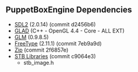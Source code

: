 ## PuppetBoxEngine Dependencies
- [SDL2](https://www.libsdl.org/download-2.0.php) (2.0.14) (commit d2456b6)
- [GLAD](https://glad.dav1d.de/) (C++ - OpenGL 4.4 - Core - ALL EXT)
- [GLM](https://glm.g-truc.net/0.9.8/index.html) (0.9.8.5)
- [FreeType](https://freetype.org/) (2.11.1) (commit 7eb9a9d)
- [Zip](https://github.com/kuba--/zip) (commit 2f6857e)
- [STB Libraries](https://github.com/nothings/stb) (commit c9064e3)
  - stb_image.h